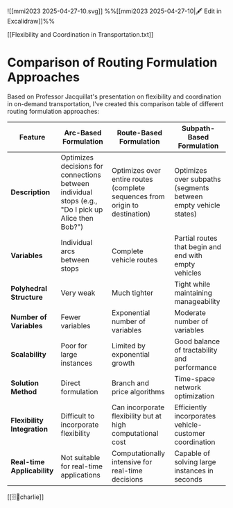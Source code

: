 ![[mmi2023 2025-04-27-10.svg]]
%%[[mmi2023 2025-04-27-10|🖋 Edit in Excalidraw]]%%

[[Flexibility and Coordination in Transportation.txt]]

# Comparison of Routing Formulation Approaches

Based on Professor Jacquillat's presentation on flexibility and coordination in on-demand transportation, I've created this comparison table of different routing formulation approaches:

| Feature                     | Arc-Based Formulation                                                                               | Route-Based Formulation                                                      | Subpath-Based Formulation                                       |
| --------------------------- | --------------------------------------------------------------------------------------------------- | ---------------------------------------------------------------------------- | --------------------------------------------------------------- |
| **Description**             | Optimizes decisions for connections between individual stops (e.g., "Do I pick up Alice then Bob?") | Optimizes over entire routes (complete sequences from origin to destination) | Optimizes over subpaths (segments between empty vehicle states) |
| **Variables**               | Individual arcs between stops                                                                       | Complete vehicle routes                                                      | Partial routes that begin and end with empty vehicles           |
| **Polyhedral Structure**    | Very weak                                                                                           | Much tighter                                                                 | Tight while maintaining manageability                           |
| **Number of Variables**     | Fewer variables                                                                                     | Exponential number of variables                                              | Moderate number of variables                                    |
| **Scalability**             | Poor for large instances                                                                            | Limited by exponential growth                                                | Good balance of tractability and performance                    |
| **Solution Method**         | Direct formulation                                                                                  | Branch and price algorithms                                                  | Time-space network optimization                                 |
| **Flexibility Integration** | Difficult to incorporate flexibility                                                                | Can incorporate flexibility but at high computational cost                   | Efficiently incorporates vehicle-customer coordination          |
| **Real-time Applicability** | Not suitable for real-time applications                                                             | Computationally intensive for real-time decisions                            | Capable of solving large instances in seconds                   |

[[🗄️🧠charlie]]